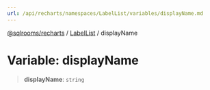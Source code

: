 ```yaml
---
url: /api/recharts/namespaces/LabelList/variables/displayName.md
---
```

[@sqlrooms/recharts](../../../index.md) / [LabelList](../index.md) / displayName

# Variable: displayName

> **displayName**: `string`
